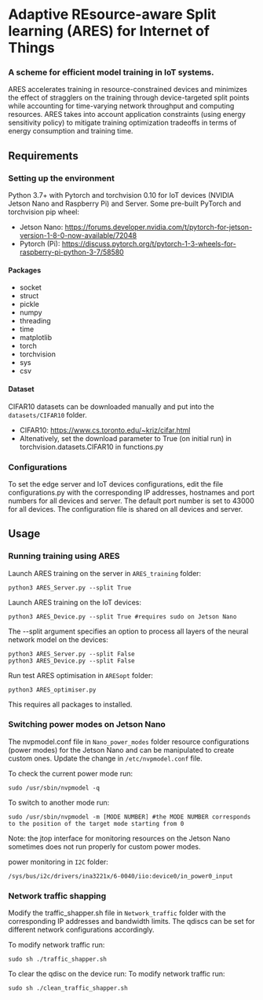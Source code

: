 # Adaptive REsource-aware Split learning (ARES) for Internet of Things
### A scheme for efficient model training in IoT systems. 

ARES accelerates training in resource-constrained devices and minimizes the effect of stragglers on the training through device-targeted split points while accounting for time-varying network throughput and computing resources. ARES takes into account application constraints (using energy sensitivity policy) to mitigate training optimization tradeoffs in terms of energy consumption and training time.

## Requirements

### Setting up the environment

Python 3.7+ with Pytorch and torchvision 0.10 for IoT devices (NVIDIA Jetson Nano and Raspberry Pi) and Server. 
Some pre-built PyTorch and torchvision pip wheel:

- Jetson Nano: https://forums.developer.nvidia.com/t/pytorch-for-jetson-version-1-8-0-now-available/72048
- Pytorch (Pi): https://discuss.pytorch.org/t/pytorch-1-3-wheels-for-raspberry-pi-python-3-7/58580

#### Packages

* socket
* struct
* pickle
* numpy
* threading
* time
* matplotlib
* torch
* torchvision
* sys
* csv

#### Dataset

CIFAR10 datasets can be downloaded manually and put into the `datasets/CIFAR10` folder. 
- CIFAR10: https://www.cs.toronto.edu/~kriz/cifar.html
- Altenatively, set the download parameter to True (on initial run) in torchvision.datasets.CIFAR10 in functions.py

### Configurations 

To set the edge server and IoT devices configurations, edit the file configurations.py with the corresponding IP addresses, hostnames and port numbers for all devices and server. 
The default port number is set to 43000 for all devices. The configuration file is shared on all devices and server.

## Usage

### Running training using ARES 

Launch ARES training on the server in `ARES_training` folder:
```
python3 ARES_Server.py --split True 
```
Launch ARES training on the IoT devices:
```
python3 ARES_Device.py --split True #requires sudo on Jetson Nano
```

The --split argument specifies an option to process all layers of the neural network model on the devices:
```
python3 ARES_Server.py --split False 
python3 ARES_Device.py --split False 
```

Run test ARES optimisation in `ARESopt` folder:
```
python3 ARES_optimiser.py
```
This requires all packages to installed.

### Switching power modes on Jetson Nano

The nvpmodel.conf file in `Nano_power_modes` folder resource configurations (power modes) for the Jetson Nano and can be manipulated to create custom ones. Update the change in `/etc/nvpmodel.conf` file.

To check the current power mode run:
```
sudo /usr/sbin/nvpmodel -q
```
To switch to another mode run:
```
sudo /usr/sbin/nvpmodel -m [MODE NUMBER] #the MODE NUMBER corresponds to the position of the target mode starting from 0
```
Note: the jtop interface for monitoring resources on the Jetson Nano sometimes does not run properly for custom power modes.

power monitoring in `I2C` folder:
```
/sys/bus/i2c/drivers/ina3221x/6-0040/iio:device0/in_power0_input
```

### Network traffic shapping

Modify the traffic_shapper.sh file in `Network_traffic` folder with the corresponding IP addresses and bandwidth limits. The qdiscs can be set for different network configurations accordingly.

To modify network traffic run:  
```
sudo sh ./traffic_shapper.sh
```
To clear the qdisc on the device run:
To modify network traffic run:  
```
sudo sh ./clean_traffic_shapper.sh
```
